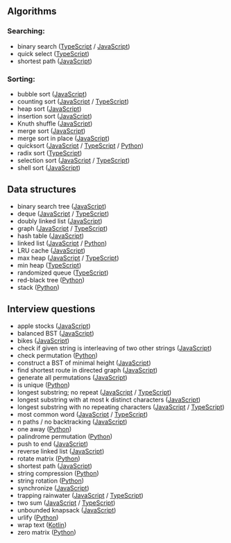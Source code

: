 ## Algorithms
### Searching:
* binary search ([TypeScript](../master/algorithms/search/binarySearch.ts) / [JavaScript](../master/algorithms/search/binarySearch.js))
* quick select ([TypeScript](../master/algorithms/search/quickSelect.ts))
* shortest path ([JavaScript](../master/algorithms/search/shortestPath.js))

### Sorting:
* bubble sort ([JavaScript](../master/algorithms/sorts/BubbleSort.js))
* counting sort ([JavaScript](../master/algorithms/sorts/CountingSort.js) / [TypeScript](../master/algorithms/sorts/CountingSort.ts))
* heap sort ([JavaScript](../master/algorithms/sorts/HeapSort.js))
* insertion sort ([JavaScript](../master/algorithms/sorts/InsertionSort.js))
* Knuth shuffle ([JavaScript](../master/algorithms/sorts/knuthShuffle.js))
* merge sort ([JavaScript](../master/algorithms/sorts/MergeSort.js))
* merge sort in place ([JavaScript](../master/algorithms/sorts/mergeSortInPlace.js))
* quicksort ([JavaScript](../master/algorithms/sorts/QuickSort.js) / [TypeScript](../master/algorithms/sorts/QuickSort.ts) / [Python](../master/algorithms/sorts/QuickSort.py))
* radix sort ([TypeScript](../master/algorithms/sorts/RadixSort.ts))
* selection sort ([JavaScript](../master/algorithms/sorts/SelectionSort.js) / [TypeScript](../master/algorithms/sorts/SelectionSort.ts))
* shell sort ([JavaScript](../master/algorithms/sorts/ShellSort.js))

## Data structures
* binary search tree ([JavaScript](../master/data-structures/BST.js))
* deque ([JavaScript](../master/data-structures/Deque.js) / [TypeScript](../master/data-structures/Deque.ts))
* doubly linked list ([JavaScript](../master/data-structures/DoublyLinkedList.js))
* graph ([JavaScript](../master/data-structures/Graph.js) / [TypeScript](../master/data-structures/Graph.ts))
* hash table ([JavaScript](../master/data-structures/HashTable.js))
* linked list ([JavaScript](../master/data-structures/LinkedList.js) / [Python](../master/python/data-structures/linked_list.py))
* LRU cache ([JavaScript](../master/data-structures/LRUcache.js))
* max heap ([JavaScript](../master/data-structures/MaxHeap.js) / [TypeScript](../master/data-structures/MaxHeap.ts))
* min heap ([TypeScript](../master/data-structures/MinHeap.ts))
* randomized queue ([TypeScript](../master/data-structures/RandomizedQueue.ts))
* red-black tree ([Python](../master/python/data-structures/ll_red_black.py))
* stack ([Python](../master/python/cracking-coding/stacks_queues/stack.py))

## Interview questions
* apple stocks ([JavaScript](../master/interview-questions/maxProfitCalc.js))
* balanced BST ([JavaScript](../master/interview-questions/balancedBST.js))
* bikes ([JavaScript](../master/interview-questions/bikes.js))
* check if given string is interleaving of two other strings ([JavaScript](../master/interview-questions/isInterleaved.js))
* check permutation ([Python](../master/python/cracking-coding/array_strings/is_perm.py))
* construct a BST of minimal height ([JavaScript](../master/interview-questions/minHeightBST.js))
* find shortest route in directed graph ([JavaScript](../master/interview-questions/findRoute.js))
* generate all permutations ([JavaScript](../master/interview-questions/generateAllPerms.js))
* is unique ([Python](../master/python/cracking-coding/array_strings/is_unique.py))
* longest substring; no repeat ([JavaScript](../master/interview-questions/longestSubstringNoRepeat.js) / [TypeScript](../master/interview-questions/longestSubstringNoRepeat.ts))
* longest substring with at most k distinct characters ([JavaScript](../master/interview-questions/longestSubstringKDistinct.js))
* longest substring with no repeating characters ([JavaScript](../master/interview-questions/longestSubStrNoRepeat.js) / [TypeScript](../master/interview-questions/longestSubStrNoRepeat.ts))
* most common word ([JavaScript](../master/interview-questions/mostCommonWord.js) / [TypeScript](../master/interview-questions/mostCommonWord.ts))
* n paths / no backtracking ([JavaScript](../master/interview-questions/nPathsNoBacktracking.js))
* one away ([Python](../master/python/cracking-coding/array_strings/one_away.py))
* palindrome permutation ([Python](../master/python/cracking-coding/array_strings/palin_perm.py))
* push to end ([JavaScript](../master/interview-questions/pushToEnd.js))
* reverse linked list ([JavaScript](../master/interview-questions/reverseLinkedList.js))
* rotate matrix ([Python](../master/python/cracking-coding/array_strings/rotate_matrix.py))
* shortest path ([JavaScript](../master/interview-questions/shortestPath.js))
* string compression ([Python](../master/python/cracking-coding/array_strings/str_compression.py))
* string rotation ([Python](../master/python/cracking-coding/array_strings/string_rotation.py))
* synchronize ([JavaScript](../master/interview-questions/synchronize.js))
* trapping rainwater ([JavaScript](../master/interview-questions/trappingRainwater.js) / [TypeScript](../master/interview-questions/trappingRainwater.ts))
* two sum ([JavaScript](../master/interview-questions/twoSum.js) / [TypeScript](../master/interview-questions/twoSum.ts))
* unbounded knapsack ([JavaScript](../master/interview-questions/unboundedKnapsack.js))
* urlify ([Python](../master/python/cracking-coding/array_strings/urlify.py))
* wrap text ([Kotlin](../master/interview-questions/wrapText.kt))
* zero matrix ([Python](../master/python/cracking-coding/array_strings/zero_matrix.py))

